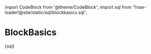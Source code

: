 import CodeBlock from '@theme/CodeBlock';
import sql from '!!raw-loader!@site/static/sql/blockbasics.sql';

# BlockBasics

<CodeBlock className='language-sql'>{sql}</CodeBlock>
